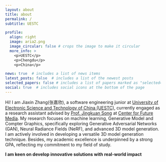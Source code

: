 ```yaml
---
layout: about
title: about
permalink: /
subtitle: UESTC

profile:
  align: right
  image: aria2.png
  image_circular: false # crops the image to make it circular
  more_info: >
    <p>UESTC</p>
    <p>Chengdu</p>
    <p>China</p>

news: true  # includes a list of news items
latest_posts: false  # includes a list of the newest posts
selected_papers: false # includes a list of papers marked as "selected={true}"
social: true  # includes social icons at the bottom of the page
---
```


Hi! I am Jiaxin Zhang(张嘉欣), a software engineering junior at [University of Electronic Science and Technology of China (UESTC)](https://www.uestc.edu.cn/), currently engaged as a research assistant advised by [Prof. Jingkuan Song](https://jingkuansong.github.io/) at [Center for Future Media](https://cfm.uestc.edu.cn/index).
My research focuses on machine learning, Generative Model and Compter Graphics, specifically exploring Generative Adversarial Networks (GAN), Neural Radiance Fields (NeRF), and advanced 3D model generation. I am actively involved in developing a versatile 3D model generation technique. Besides, my academic excellence is underpinned by a strong GPA, reflecting my commitment to my field of study.

<b>I am keen on develop innovative solutions with real-world impact</b>